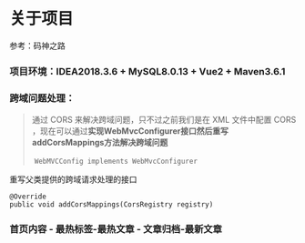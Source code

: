 # 关于项目

参考：码神之路

### 项目环境：IDEA2018.3.6 + MySQL8.0.13 + Vue2 + Maven3.6.1

### 跨域问题处理：

>   通过 CORS 来解决跨域问题，只不过之前我们是在 XML 文件中配置 CORS ，现在可以通过**实现WebMvcConfigurer接口然后重写addCorsMappings方法解决跨域问题**
>
> ​	`WebMVCConfig implements WebMvcConfigurer`

重写父类提供的跨域请求处理的接口

```
@Override
public void addCorsMappings(CorsRegistry registry)
```

### 首页内容 - 最热标签-最热文章 - 文章归档-最新文章


